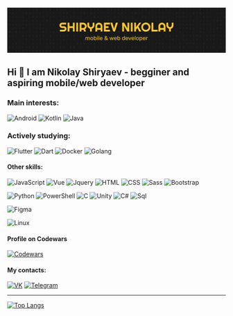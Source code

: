 ![Header](https://github.com/ShiryaevNikolay/shiryaevnikolay/blob/main/assets/banner.png)

## Hi 👋 I am Nikolay Shiryaev - begginer and aspiring mobile/web developer

### Main interests:
![Android](https://img.shields.io/badge/-Android-E8F5E9?style=flat-square&logo=android)
![Kotlin](https://img.shields.io/badge/-Kotlin-E8EAF6?style=flat-square&logo=kotlin)
![Java](https://img.shields.io/badge/-Java-FFEBEE?style=flat-square&logo=java&logoColor=B71C1C)

### Actively studying:
![Flutter](https://img.shields.io/badge/-Flutter-E3F2FD?style=flat-square&logo=flutter&logoColor=2196F3)
![Dart](https://img.shields.io/badge/-Dart-E8EAF6?style=flat-square&logo=dart&logoColor=3F51B5)
![Docker](https://img.shields.io/badge/-Docker-E1F5FE?style=flat-square&logo=Docker)
![Golang](https://img.shields.io/badge/-Golang-E1F5FE?style=flat-square&logo=Go)


#### Other skills:
![JavaScript](https://img.shields.io/badge/-JavaScript-212121?style=flat-square&logo=javascript)
![Vue](https://img.shields.io/badge/-Vue-E8F5E9?style=flat-square)
![Jquery](https://img.shields.io/badge/-Jquery-E3F2FD?style=flat-square&logo=Jquery&logoColor=2196F3)
![HTML](https://img.shields.io/badge/-HTML-FBE9E7?style=flat-square&logo=html)
![CSS](https://img.shields.io/badge/-CSS-E3F2FD?style=flat-square&logo=css)
![Sass](https://img.shields.io/badge/-Sass-FCE4EC?style=flat-square&logo=sass)
![Bootstrap](https://img.shields.io/badge/-Bootstrap-EDE7F6?style=flat-square&logo=Bootstrap)

![Python](https://img.shields.io/badge/-Python-E1F5FE?style=flat-square&logo=python)
![PowerShell](https://img.shields.io/badge/-PowerShell-E1F5FE?style=flat-square&logo=PowerShell)
![C](https://img.shields.io/badge/-C-FAFAFA?style=flat-square&logo=C)
![Unity](https://img.shields.io/badge/-Unity-FAFAFA?style=flat-square&logo=Unity&logoColor=212121)
![C#](https://img.shields.io/badge/-C%23-FAFAFA?style=flat-square&logo=C#)
![Sql](https://img.shields.io/badge/-SQL-E3F2FD?style=flat-square&logo=mysql&logoColor=0D47A1)

![Figma](https://img.shields.io/badge/-Figma-FBE9E7?style=flat-square&logo=Figma)

![Linux](https://img.shields.io/badge/-Linux-FFF8E1?style=flat-square&logo=Linux&logoColor=1A237E)

#### Profile on Codewars
[![Codewars](https://img.shields.io/badge/-Codewars-FFEBEE?logoColor=A42D22&style=for-the-badge&logo=codewars)](https://www.codewars.com/users/BirBilliBob/stats)

#### My contacts:
[![VK](https://img.shields.io/badge/-VK-212121?style=for-the-badge&logo=vk)](https://vk.com/id266926982)
[![Telegram](https://img.shields.io/badge/-Telegram-212121?style=for-the-badge&logo=telegram)](https://t.me/BirBilliBob)

---

[![Top Langs](https://github-readme-stats.vercel.app/api/top-langs/?username=shiryaevnikolay&layout=compact&langs_count=10&hide=python)](https://github.com/anuraghazra/github-readme-stats)
